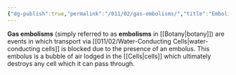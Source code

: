 ```yaml
---
{"dg-publish":true,"permalink":"/011/02/gas-embolisms/","title":"Embolisms","tags":["BIOL412"],"noteIcon":"1","created":"2024-09-26T13:45:04.087-07:00","updated":"2024-09-26T15:18:38.992-07:00"}
---
```


**Gas embolisms** (simply referred to as **embolisms** in [[Botany\|botany]]) are events in which transport via [[011/02/Water-Conducting Cells\|water-conducting cells]] is blocked due to the presence of an embolus. This embolus is a bubble of air lodged in the [[Cells\|cells]] which ultimately destroys any cell which it can pass through.